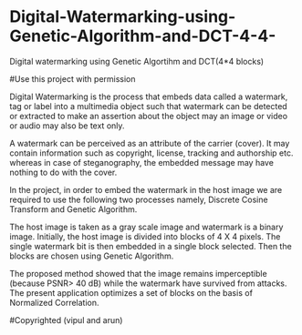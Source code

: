 # Digital-Watermarking-using-Genetic-Algorithm-and-DCT-4-4-
Digital watermarking using Genetic Algortihm and DCT(4*4 blocks)

#Use this project with permission

Digital Watermarking is the process that embeds data called a watermark, tag or label into a multimedia object such that watermark can be detected or extracted to make an assertion about the object may an image or video or audio may also be text only. 

A watermark can be perceived as an attribute of the carrier (cover). It may contain information such as copyright, license, tracking and authorship etc. whereas in case of steganography, the embedded message may have nothing to do with the cover.

In the project, in order to embed the watermark in the host image we are required to use the following two processes
namely, Discrete Cosine Transform and Genetic Algorithm.

The host image is taken as a gray scale image and watermark is a binary image. Initially, the host image is divided into blocks of 4 X 4 pixels. The single watermark bit is then embedded in a single block selected. Then the blocks are chosen using Genetic Algorithm.

The proposed method showed that the image remains imperceptible (because PSNR&gt; 40 dB) while the watermark have survived from attacks. The present application optimizes a set of blocks on the basis of Normalized Correlation.

#Copyrighted (vipul and arun)
